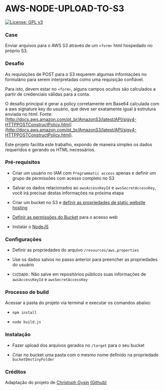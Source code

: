# AWS-NODE-UPLOAD-TO-S3

[![License: GPL v3](https://img.shields.io/badge/License-GPL%20v3-blue.svg)](https://github.com/guivirtuoso/aws-node-upload-to-s3/blob/master/LICENSE)

### Case
Enviar arquivos para o AWS S3 através de um ```<form>``` html hospedado no próprio S3.

### Desafio
As requisições de POST para o S3 requerem algumas informações no formulário para serem interpretadas como uma requisição confiável.

Para isto, devem estar no ```<form>```, alguns campos ocultos são calculados a partir de credenciais válidas para a conta.

O desafio principal é gerar a policy corretamente em Base64 calculada com a aws signature key do usuário, que deve ser exatamente igual à estrutura enviada no html. Fonte: [http://docs.aws.amazon.com/pt_br/AmazonS3/latest/API/sigv4-HTTPPOSTConstructPolicy.html](http://docs.aws.amazon.com/pt_br/AmazonS3/latest/API/sigv4-HTTPPOSTConstructPolicy.html).

Este projeto facilita este trabalho, expondo de maneira simples os dados requeridos e gerando os HTML necessários.


### Pré-requisitos
- Criar um usuário no IAM com ```Programmatic access``` apenas e definir um grupo de permissões com acesso completo no S3

- Salvar os dados relacionados ao ```awsAccessKeyId``` e ```awsSecretAccessKey```, você irá precisar destas informações na próxima etapa

- Criar um bucket no S3 e [definir as propriedades de static website hosting](http://docs.aws.amazon.com/pt_br/AmazonS3/latest/user-guide/static-website-hosting.html)

- [Definir as permissões do Bucket](http://docs.aws.amazon.com/pt_br/gettingstarted/latest/swh/getting-started-configure-bucket.html#add-permissions) para o acesso web

- Instalar o [NodeJS](https://nodejs.org/en/download/)

### Configurações
- Definir as propriedades do arquivo ```/resources/aws.properties```

- Use os dados salvos no passo anterior para preencher as propriedades do usuário

- ```CUIDADO:``` Não salve em repositórios públicos suas informações de ```awsAccessKeyId``` e ```awsSecretAccessKey```

### Processo de build
Acessar a pasta do projeto via terminal e executar os comandos abaixo:
- ```npm install```

- ```node build.js```

### Instalação
- Fazer upload dos arquivos gerados no ```/target``` para o seu bucket

- Criar no bucket uma pasta com o mesmo nome definido na propriedade ```bucketDestinyFolder```

### Créditos
Adaptação do projeto de [Christoph Gysin](mailto:christoph.gysin@gmail.com) [(Github)](https://github.com/serverless/examples/tree/master/aws-node-upload-to-s3-and-postprocess)
